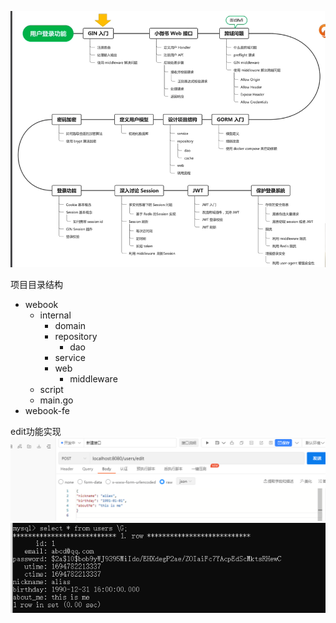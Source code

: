 ![img.png](img.png) 

项目目录结构 
- webook 
  - internal 
    - domain 
    - repository 
      - dao
    - service 
    - web 
      - middleware
  - script 
  - main.go 
- webook-fe 


edit功能实现
![img_1.png](img_1.png)
![img_2.png](img_2.png)